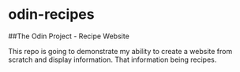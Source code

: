 # odin-recipes
##The Odin Project - Recipe Website

This repo is going to demonstrate my ability to create a website from scratch and display information. That information being recipes.

